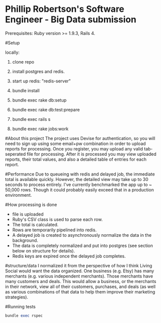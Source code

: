 # Phillip Robertson's Software Engineer - Big Data submission

Prerequisites:  Ruby version >= 1.9.3, Rails 4.

#Setup


locally:

1) clone repo

2) install postgres and redis.

3) start up redis: "redis-server"

4) bundle install

5) bundle exec rake db:setup

6) bundle exec rake db:test:prepare

7) bundle exec rails s
 
8) bundle exec rake jobs:work


#About this project
The project uses Devise for authentication, so you will need to sign up using some email+pw combination in order to upload reports for processing. Once you register, you may upload any valid tab-seperated file for processing. After it is processed you may view uploaded reports, their total values, and also a detailed table of entries for each report.

#Performance
Due to queueing with redis and delayed job, the immediate total is available quickly. However, the detailed view may take up to 30 seconds to process entirely. I've currently benchmarked the app up to ~ 50,000 rows. Though it could probably easily exceed that in a production environment.

#How processing is done
- file is uploaded
- Ruby's CSV class is used to parse each row.
- The total is calculated.
- Rows are temporarily pipelined into redis.
- A delayed job is created to asynchronously normalize the data in the background.
- The data is completely normalized and put into postgres (see section below on structure for details).
- Redis keys are expired once the delayed job completes.

#structure/data
I normalized it from the perspective of how I think Living Social would want the data organized. One business (e.g. Etsy) has many merchants (e.g. various independent merchants). Those merchants have many customers and deals. This would allow a business, or the merchants in their network, view all of their customers, purchases, and deals (as well as various combinations of that data to help them improve their marketing strategies).

#Running tests
```ruby
bundle exec rspec
```
